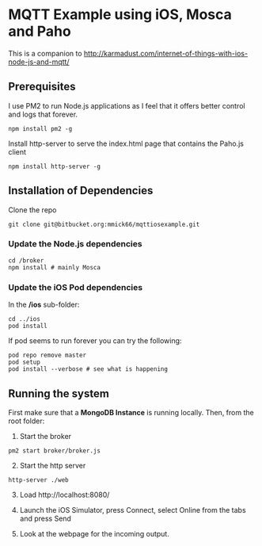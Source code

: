 # MQTT Example using iOS, Mosca and Paho #

This is a companion to http://karmadust.com/internet-of-things-with-ios-node-js-and-mqtt/

## Prerequisites

I use PM2 to run Node.js applications as I feel that it offers better control and logs that forever.

```
npm install pm2 -g
```

Install http-server to serve the index.html page that contains the Paho.js client

```
npm install http-server -g
```

## Installation of Dependencies

Clone the repo

```
git clone git@bitbucket.org:mmick66/mqttiosexample.git
```

### Update the Node.js dependencies

```
cd /broker
npm install # mainly Mosca

```

### Update the iOS Pod dependencies

In the **/ios** sub-folder:

```
cd ../ios
pod install
```

If pod seems to run forever you can try the following:

```
pod repo remove master
pod setup
pod install --verbose # see what is happening
```

## Running the system

First make sure that a **MongoDB Instance** is running locally. Then, from the root folder:

1. Start the broker
```
pm2 start broker/broker.js
```

2. Start the http server
```
http-server ./web
```

3. Load http://localhost:8080/

4. Launch the iOS Simulator, press Connect, select Online from the tabs and press Send

5. Look at the webpage for the incoming output.
